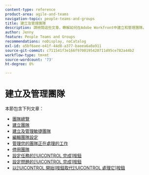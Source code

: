 ```yaml
---
content-type: reference
product-area: agile-and-teams
navigation-topic: people-teams-and-groups
title: 建立及管理團隊
description: 請檢閱這些文章，瞭解如何在Adobe Workfront中建立和管理團隊。
author: Jenny
feature: People Teams and Groups
recommendations: noDisplay, noCatalog
exl-id: a5bf6aee-e41f-44d8-a377-baeea6a0a911
source-git-commit: c711541f3e166f9700195420711d95ce782a44b2
workflow-type: tm+mt
source-wordcount: '73'
ht-degree: 0%

---
```


# 建立及管理團隊

本節包含下列文章：

* [團隊總覽](../../people-teams-and-groups/create-and-manage-teams/teams-overview.md)
* [建立團隊](../../people-teams-and-groups/create-and-manage-teams/create-a-team.md)
* [建立及管理敏捷團隊](../../people-teams-and-groups/create-and-manage-teams/create-and-manage-agile-teams.md)
* [編輯團隊設定](../../people-teams-and-groups/create-and-manage-teams/edit-team-settings.md)
* [管理您的團隊正在處理的工作](../../people-teams-and-groups/create-and-manage-teams/manage-what-your-team-is-working-on.md)
* [停用團隊](../../people-teams-and-groups/create-and-manage-teams/deactivate-a-team.md)
* [設定任務的[!UICONTROL 完成]按鈕](../../people-teams-and-groups/create-and-manage-teams/configure-the-done-button-for-tasks.md)
* [設定問題的[!UICONTROL 完成]按鈕](../../people-teams-and-groups/create-and-manage-teams/configure-the-done-button-for-issues.md)
* [以[!UICONTROL 開始]按鈕取代[!UICONTROL 處理它]按鈕](../../people-teams-and-groups/create-and-manage-teams/work-on-it-button-to-start-button.md)
